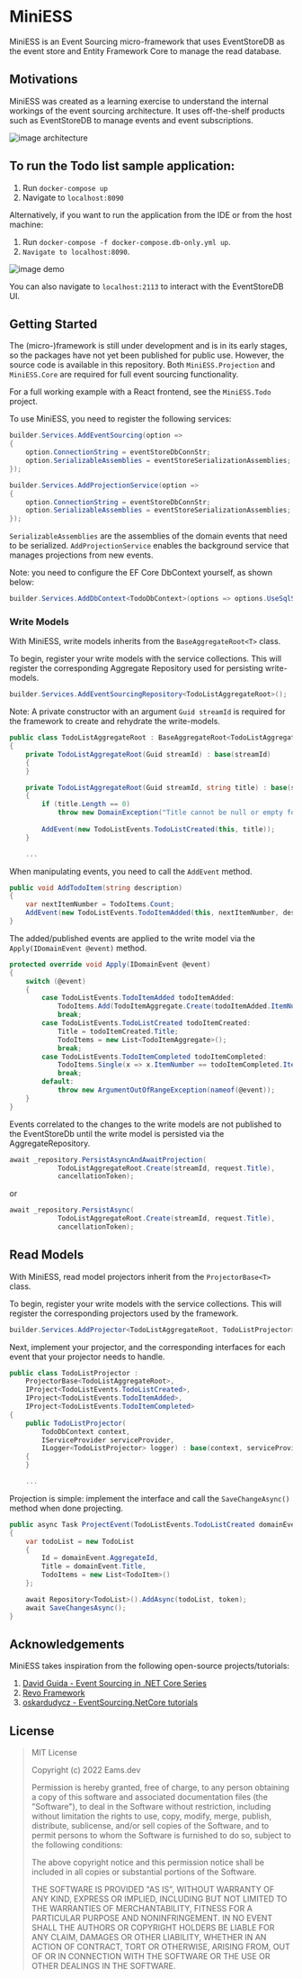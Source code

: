 # MiniESS

MiniESS is an Event Sourcing micro-framework that uses EventStoreDB as the event store and Entity Framework Core to manage the read database.

## Motivations

MiniESS was created as a learning exercise to understand the internal workings of the event sourcing architecture. It uses off-the-shelf products such as EventStoreDB to manage events and event subscriptions.

![image architecture](./architecture.png)

## To run the Todo list sample application:

1. Run `docker-compose up` 
2. Navigate to `localhost:8090`

Alternatively, if you want to run the application from the IDE or from the host machine:

1. Run `docker-compose -f docker-compose.db-only.yml up`.
2. `Navigate to localhost:8090`.

![image demo](./example.png)

You can also navigate to `localhost:2113` to interact with the EventStoreDB UI.

## Getting Started

The (micro-)framework is still under development and is in its early stages, so the packages have not yet been published for public use. However, the source code is available in this repository. Both `MiniESS.Projection` and `MiniESS.Core` are required for full event sourcing functionality.

For a full working example with a React frontend, see the `MiniESS.Todo` project.

To use MiniESS, you need to register the following services:

```cs
builder.Services.AddEventSourcing(option =>
{
    option.ConnectionString = eventStoreDbConnStr; 
    option.SerializableAssemblies = eventStoreSerializationAssemblies;
});

builder.Services.AddProjectionService(option =>
{
    option.ConnectionString = eventStoreDbConnStr;
    option.SerializableAssemblies = eventStoreSerializationAssemblies;
});
```

`SerializableAssemblies` are the assemblies of the domain events that need to be serialized.
`AddProjectionService` enables the background service that manages projections from new events.

Note: you need to configure the EF Core DbContext yourself, as shown below:

```cs
builder.Services.AddDbContext<TodoDbContext>(options => options.UseSqlServer(builder.Configuration.GetConnectionString("MiniEssDb")));
```

### Write Models

With MiniESS, write models inherits from the `BaseAggregateRoot<T>` class.

To begin, register your write models with the service collections. This will register the corresponding Aggregate Repository used for persisting write-models.

```cs
builder.Services.AddEventSourcingRepository<TodoListAggregateRoot>();
```

Note: A private constructor with an argument `Guid streamId` is required for the framework to create and rehydrate the write-models.

```cs
public class TodoListAggregateRoot : BaseAggregateRoot<TodoListAggregateRoot>
{
    private TodoListAggregateRoot(Guid streamId) : base(streamId)
    {
    }

    private TodoListAggregateRoot(Guid streamId, string title) : base(streamId)
    {
        if (title.Length == 0)
            throw new DomainException("Title cannot be null or empty for a Todo List");
        
        AddEvent(new TodoListEvents.TodoListCreated(this, title));
    }

    ...
```

When manipulating events, you need to call the `AddEvent` method.

```cs
public void AddTodoItem(string description)
{
    var nextItemNumber = TodoItems.Count;
    AddEvent(new TodoListEvents.TodoItemAdded(this, nextItemNumber, description));
}
```

The added/published events are applied to the write model via the `Apply(IDomainEvent @event)` method.

```cs
protected override void Apply(IDomainEvent @event)
{ 
    switch (@event)
    {
        case TodoListEvents.TodoItemAdded todoItemAdded:
            TodoItems.Add(TodoItemAggregate.Create(todoItemAdded.ItemNumber, todoItemAdded.Description));
            break;
        case TodoListEvents.TodoListCreated todoItemCreated:
            Title = todoItemCreated.Title;
            TodoItems = new List<TodoItemAggregate>();
            break;
        case TodoListEvents.TodoItemCompleted todoItemCompleted:
            TodoItems.Single(x => x.ItemNumber == todoItemCompleted.ItemNumber).Complete();
            break;
        default:
            throw new ArgumentOutOfRangeException(nameof(@event));
    }
}
```

Events correlated to the changes to the write models are not published to the EventStoreDb until the write model is persisted via the AggregateRepository.

```cs
await _repository.PersistAsyncAndAwaitProjection(
            TodoListAggregateRoot.Create(streamId, request.Title), 
            cancellationToken);
```

or

```cs
await _repository.PersistAsync(
            TodoListAggregateRoot.Create(streamId, request.Title), 
            cancellationToken);
```

## Read Models

With MiniESS, read model projectors inherit from the `ProjectorBase<T>` class.

To begin, register your write models with the service collections. This will register the corresponding projectors used by the framework.

```cs
builder.Services.AddProjector<TodoListAggregateRoot, TodoListProjector>();
```

Next, implement your projector, and the corresponding interfaces for each event that your projector needs to handle.

```cs
public class TodoListProjector :
    ProjectorBase<TodoListAggregateRoot>,
    IProject<TodoListEvents.TodoListCreated>,
    IProject<TodoListEvents.TodoItemAdded>,
    IProject<TodoListEvents.TodoItemCompleted>
{
    public TodoListProjector(
        TodoDbContext context, 
        IServiceProvider serviceProvider, 
        ILogger<TodoListProjector> logger) : base(context, serviceProvider, logger)
    {
    }

    ...
```

Projection is simple: implement the interface and call the `SaveChangeAsync()` method when done projecting.

```cs
public async Task ProjectEvent(TodoListEvents.TodoListCreated domainEvent, CancellationToken token)
{
    var todoList = new TodoList
    {
        Id = domainEvent.AggregateId,
        Title = domainEvent.Title,
        TodoItems = new List<TodoItem>()
    };

    await Repository<TodoList>().AddAsync(todoList, token);
    await SaveChangesAsync();
}
```

## Acknowledgements

MiniESS takes inspiration from the following open-source projects/tutorials:

1. [David Guida - Event Sourcing in .NET Core Series](https://www.davidguida.net/event-sourcing-in-net-core-part-1-a-gentle-introduction/)
2. [Revo Framework](https://docs.revoframework.net)
3. [oskardudycz - EventSourcing.NetCore tutorials](https://github.com/oskardudycz/EventSourcing.NetCore)

## License

> MIT License
>
> Copyright (c) 2022 Eams.dev
>
> Permission is hereby granted, free of charge, to any person obtaining a copy
> of this software and associated documentation files (the "Software"), to deal
> in the Software without restriction, including without limitation the rights
> to use, copy, modify, merge, publish, distribute, sublicense, and/or sell
> copies of the Software, and to permit persons to whom the Software is
> furnished to do so, subject to the following conditions:
>
> The above copyright notice and this permission notice shall be included in all
> copies or substantial portions of the Software.
>
> THE SOFTWARE IS PROVIDED "AS IS", WITHOUT WARRANTY OF ANY KIND, EXPRESS OR
> IMPLIED, INCLUDING BUT NOT LIMITED TO THE WARRANTIES OF MERCHANTABILITY,
> FITNESS FOR A PARTICULAR PURPOSE AND NONINFRINGEMENT. IN NO EVENT SHALL THE
> AUTHORS OR COPYRIGHT HOLDERS BE LIABLE FOR ANY CLAIM, DAMAGES OR OTHER
> LIABILITY, WHETHER IN AN ACTION OF CONTRACT, TORT OR OTHERWISE, ARISING FROM,
> OUT OF OR IN CONNECTION WITH THE SOFTWARE OR THE USE OR OTHER DEALINGS IN THE
> SOFTWARE.
